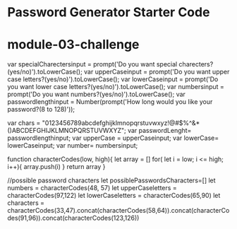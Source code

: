 # Password Generator Starter Code
# module-03-challenge
  var specialCharectersinput = prompt('Do you want special charecters?(yes/no)').toLowerCase();
  var upperCaseinput = prompt('Do you want upper case letters?(yes/no)').toLowerCase();
  var lowerCaseinput = prompt('Do you want lower case letters?(yes/no)').toLowerCase();
  var numbersinput = prompt('Do you want numbers?(yes/no)').toLowerCase();
  var passwordlengthinput = Number(prompt('How long would you like your password?(8 to 128)'));

  var chars = "0123456789abcdefghijklmnopqrstuvwxyz!@#$%^&*()ABCDEFGHIJKLMNOPQRSTUVWXYZ";
  var passwordLenght= passwordlengthinput;
  var upperCase = upperCaseinput;
  var lowerCase= lowerCaseinput;
  var number= numbersinput;


function characterCodes(low, high){
  let array = []
  for( let i = low; i <= high; i++){
    array.push(i)
  }
  return array
}

//possible password characters
let possiblePasswordsCharacters=[]
let numbers = characterCodes(48, 57)
let upperCaseletters = characterCodes(97,122)
let lowerCaseletters = characterCodes(65,90)
let characters = characterCodes(33,47).concat(characterCodes(58,64)).concat(characterCodes(91,96)).concat(characterCodes(123,126))


  

  
